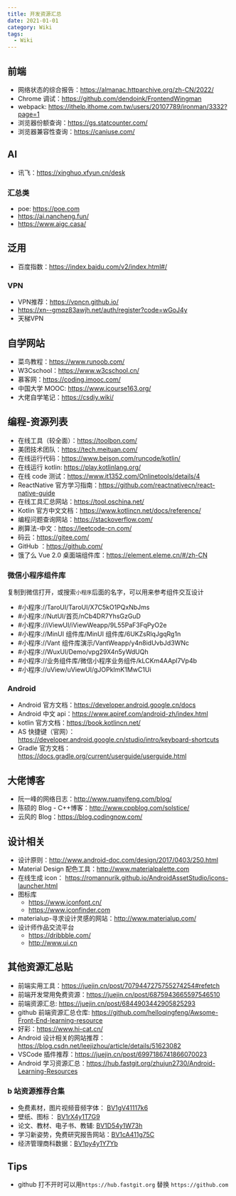 ```yaml
---
title: 开发资源汇总
date: 2021-01-01
category: Wiki
tags:
  - Wiki
---
```


<!-- more -->
## 前端

- 网络状态的综合报告：https://almanac.httparchive.org/zh-CN/2022/
- Chrome 调试：https://github.com/dendoink/FrontendWingman
- webpack: https://ithelp.ithome.com.tw/users/20107789/ironman/3332?page=1
- 浏览器份额查询：https://gs.statcounter.com/
- 浏览器兼容性查询：https://caniuse.com/

## AI

- 讯飞：https://xinghuo.xfyun.cn/desk

### 汇总类

- poe: https://poe.com
- https://ai.nancheng.fun/
- https://www.aigc.casa/

## 泛用

- 百度指数：https://index.baidu.com/v2/index.html#/

### VPN

- VPN推荐：https://vpncn.github.io/
- https://xn--gmqz83awjh.net/auth/register?code=wGoJ4y
- 天梯VPN

## 自学网站

- 菜鸟教程：https://www.runoob.com/
- W3Cschool：https://www.w3cschool.cn/
- 慕客网：https://coding.imooc.com/
- 中国大学 MOOC: https://www.icourse163.org/
- 大佬自学笔记：https://csdiy.wiki/

## 编程-资源列表

- 在线工具（较全面）：https://toolbon.com/
- 美团技术团队：https://tech.meituan.com/
- 在线运行代码：https://www.bejson.com/runcode/kotlin/
- 在线运行 kotlin: https://play.kotlinlang.org/
- 在线 code 测试：https://www.it1352.com/Onlinetools/details/4
- ReactNative 官方学习指南：https://github.com/reactnativecn/react-native-guide
- 在线工具汇总网站：https://tool.oschina.net/
- Kotlin 官方中文文档：https://www.kotlincn.net/docs/reference/
- 编程问题查询网站：https://stackoverflow.com/
- 刷算法-中文：https://leetcode-cn.com/
- 码云：https://gitee.com/
- GitHub ：https://github.com/
- 饿了么 Vue 2.0 桌面端组件库：https://element.eleme.cn/#/zh-CN

### 微信小程序组件库

复制到微信打开，或搜索`小程序`后面的名字，可以用来参考组件交互设计

- #小程序://TaroUI/TaroUI/X7C5kO1PQxNbJms
- #小程序://NutUI/首页/nCb4DR7YhsGzGuD
- #小程序://iViewUI/iViewWeapp/9L55PaF3FqPyO2e
- #小程序://MinUI 组件库/MinUI 组件库/6UKZsRlqJgqRg1n
- #小程序://Vant 组件库演示/VantWeapp/y4n8idUvbJd3WNc
- #小程序://WuxUI/Demo/vpg29X4n5yWdUQh
- #小程序://业务组件库/微信小程序业务组件/kLCKm4AApl7Vp4b
- #小程序://uView/uViewUI/gJOPkImK1MwC1Ui

### Android

- Android 官方文档：https://developer.android.google.cn/docs
- Android 中文 api：https://www.apiref.com/android-zh/index.html
- kotlin 官方文档：https://book.kotlincn.net/
- AS 快捷键（官网）：https://developer.android.google.cn/studio/intro/keyboard-shortcuts
- Gradle 官方文档：https://docs.gradle.org/current/userguide/userguide.html

## 大佬博客

- 阮一峰的网络日志：http://www.ruanyifeng.com/blog/
- 陈硕的 Blog - C++博客：http://www.cppblog.com/solstice/
- 云风的 Blog：https://blog.codingnow.com/

## 设计相关

- 设计原则：http://www.android-doc.com/design/2017/0403/250.html
- Material Design 配色工具：http://www.materialpalette.com
- 在线生成 icon： https://romannurik.github.io/AndroidAssetStudio/icons-launcher.html
- 图标库
  - https://www.iconfont.cn/
  - https://www.iconfinder.com
- materialup-寻求设计灵感的网站：http://www.materialup.com/
- 设计师作品交流平台
  - https://dribbble.com/
  - http://www.ui.cn



## 其他资源汇总贴

- 前端实用工具：https://juejin.cn/post/7079447275755274254#refetch
- 前端开发常用免费资源：https://juejin.cn/post/6875943665597546510
- 前端资源汇总: https://juejin.cn/post/6844903442905825293
- github 前端资源汇总仓库: https://github.com/helloqingfeng/Awsome-Front-End-learning-resource
- 好彩：https://www.hi-cat.cn/
- Android 设计相关的网站推荐：https://blog.csdn.net/leejizhou/article/details/51623082
- VSCode 插件推荐：https://juejin.cn/post/6997186741866070023
- Android 学习资源汇总：https://hub.fastgit.org/zhujun2730/Android-Learning-Resources

### b 站资源推荐合集

- 免费素材，图片视频音频字体： [BV1gV41117k6](https://www.bilibili.com/video/BV1gV41117k6)
- 壁纸、图标： [BV1rX4y1T7G9](https://www.bilibili.com/video/BV1rX4y1T7G9)
- 论文、教材、电子书、教辅: [BV1D54y1W73h](https://www.bilibili.com/video/BV1D54y1W73h)
- 学习新姿势，免费研究报告网站：[BV1cA411g75C](https://www.bilibili.com/video/BV1cA411g75C)
- 经济管理商科数据：[BV1py4y1Y7Yb](https://www.bilibili.com/video/BV1py4y1Y7Yb)

## Tips

- github 打不开时可以用`https://hub.fastgit.org` 替换 `https://github.com`
